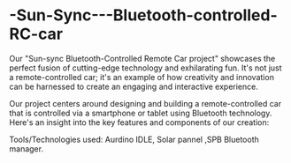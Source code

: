 # -Sun-Sync---Bluetooth-controlled-RC-car
Our "Sun-sync Bluetooth-Controlled Remote Car project" showcases the perfect fusion of cutting-edge technology and exhilarating fun. It's not just a remote-controlled car; it's an example of how creativity and innovation can be harnessed to create an engaging and interactive experience.

Our project centers around designing and building a remote-controlled car that is controlled via a smartphone or tablet using Bluetooth technology. Here's an insight into the key features and components of our creation:

Tools/Technologies used: Aurdino IDLE, Solar pannel ,SPB Bluetooth manager.

